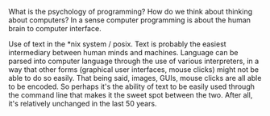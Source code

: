 What is the psychology of programming? How do we think about thinking about computers? In a sense computer programming is about the human brain to computer interface.


Use of text in the *nix system / posix. Text is probably the easiest intermediary between human minds and machines. Language can be parsed into computer language through the use of various interpreters, in a way that other forms (graphical user interfaces, mouse clicks) might not be able to do so easily. That being said, images, GUIs, mouse clicks are all able to be encoded. So perhaps it's the ability of text to be easily used through the command line that makes it the sweet spot between the two. After all, it's relatively unchanged in the last 50 years. 
